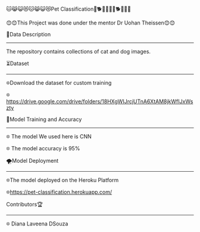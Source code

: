 🐱😹😺😻🐱😹😺😻Pet Classification🐶🐕🐩🐕‍🦺🐶🐕🐩🐕‍🦺

😊😊This Project was done under the mentor Dr Uohan Theissen😊😊

📝Data Description
_____________________________________________________________________________________

The repository contains collections of cat and dog images.

⏳Dataset
_____________________________________________________________________________________

🔯Download the dataset for custom training

🔯https://drive.google.com/drive/folders/18HXgWIJrcjUTnA6XtAM8jkWfIJxWszty

🦋Model Training and Accuracy
_____________________________________________________________________________________

🔯 The model We used here is CNN

🔯 The model accuracy is 95%

🌪Model Deployment
_____________________________________________________________________________________

🔯The model deployed on the Heroku Platform

🔯https://pet-classification.herokuapp.com/

Contributors🏆
______________________________________________________________________________________________________
🔯 Diana Laveena DSouza
